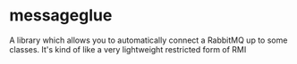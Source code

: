 messageglue
===========

A library which allows you to automatically connect a RabbitMQ up to some classes. It's kind of like a very lightweight restricted form of RMI
